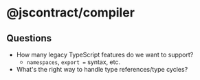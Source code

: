 # @jscontract/compiler

## Questions

- How many legacy TypeScript features do we want to support?
  - `namespaces`, `export =` syntax, etc.
- What's the right way to handle type references/type cycles?
